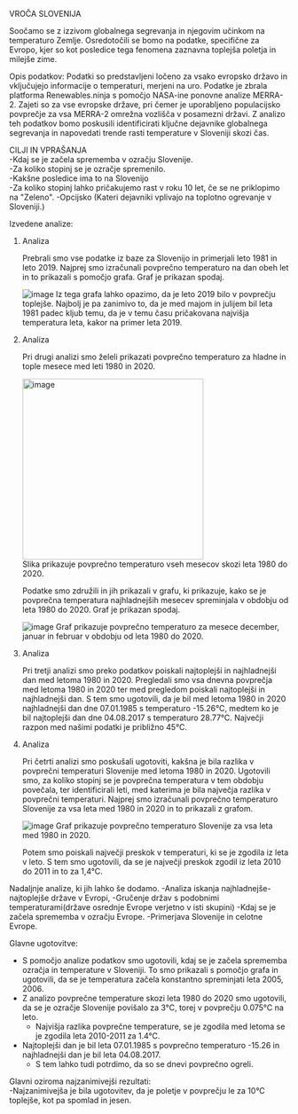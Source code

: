 VROČA SLOVENIJA

Soočamo se z izzivom globalnega segrevanja in njegovim učinkom na temperaturo Zemlje. Osredotočili se bomo na podatke, specifične za Evropo, kjer so kot posledice tega fenomena zaznavna toplejša poletja in milejše zime.

Opis podatkov: Podatki so predstavljeni ločeno za vsako evropsko državo in vključujejo informacije o temperaturi, merjeni na uro. Podatke je zbrala platforma Renewables.ninja s pomočjo NASA-ine ponovne analize MERRA-2. Zajeti so za vse evropske države, pri čemer je uporabljeno populacijsko povprečje za vsa MERRA-2 omrežna vozlišča v posamezni državi. Z analizo teh podatkov bomo poskusili identificirati ključne dejavnike globalnega segrevanja in napovedati trende rasti temperature v Sloveniji skozi čas.

CILJI IN VPRAŠANJA<br>
   -Kdaj se je začela sprememba v ozračju Slovenije.<br>
   -Za koliko stopinj se je ozračje spremenilo.<br>
   -Kakšne posledice ima to na Slovenijo<br>
   -Za koliko stopinj lahko pričakujemo rast v roku 10 let, če se ne priklopimo na "Zeleno".
   -Opcijsko (Kateri dejavniki vplivajo na toplotno ogrevanje v Sloveniji.)
   

Izvedene analize:
1. Analiza
   
   Prebrali smo vse podatke iz baze za Slovenijo in primerjali leto 1981 in leto 2019. Najprej smo izračunali povprečno temperaturo na dan obeh let in to prikazali s pomočjo grafa. Graf je prikazan spodaj.
   
   ![image](https://github.com/hackecTim/PR24-ZM-TPZ-NC/assets/150348985/fce9bbd7-08f9-497a-8807-4256032fd1b8)
   Iz tega grafa lahko opazimo, da je leto 2019 bilo v povprečju toplejše. Najbolj je pa zanimivo to, da je med majom in julijem bil leta 1981 padec kljub temu, da je v temu času 
   pričakovana najvišja temperatura leta, kakor na primer leta 2019. 
   

2. Analiza
   
   Pri drugi analizi smo želeli prikazati povprečno temperaturo za hladne in tople mesece med leti 1980 in 2020. 
   
   <img width="326"  alt="image" src="https://github.com/hackecTim/PR24-ZM-TPZ-NC/assets/150348985/7d21fac6-e667-4f40-a863-153337d89c1e"><br>
   Slika prikazuje povprečno temperaturo vseh mesecov skozi leta 1980 do 2020.
   
   Podatke smo združili in jih prikazali v grafu, ki prikazuje, kako se je povprečna temperatura najhladnejših mesecev spreminjala v obdobju od leta 1980 do 
   2020. Graf je prikazan spodaj.
   
   ![image](https://github.com/hackecTim/PR24-ZM-TPZ-NC/assets/150348985/33842c6a-c645-43d3-be18-224a6c94b7ec)
   Graf prikazuje povprečno temperaturo za mesece december, januar in februar v obdobju od leta 1980 do 2020.
   

3. Analiza

   Pri tretji analizi smo preko podatkov poiskali najtoplejši in najhladnejši dan med letoma 1980 in 2020. Pregledali smo vsa dnevna povprečja med letoma 1980 in 2020 ter med 
   pregledom poiskali najtoplejši in najhladnejši dan.
   S tem smo ugotovili, da je bil med letoma 1980 in 2020 najhladnejši dan dne 07.01.1985 s temperaturo -15.26°C, medtem ko je bil najtoplejši dan dne 04.08.2017 s temperaturo 
   28.77°C. Največji razpon med našimi podatki je približno 45°C.
   
   
4. Analiza
   
   Pri četrti analizi smo poskušali ugotoviti, kakšna je bila razlika v povprečni temperaturi Slovenije med letoma 1980 in 2020. Ugotovili smo, za koliko stopinj se je povprečna 
   temperatura v tem obdobju povečala, ter identificirali leti, med katerima je bila največja razlika v povprečni temperaturi.
   Najprej smo izračunali povprečno temperaturo Slovenije za vsa leta med 1980 in 2020 in to prikazali z grafom.

   ![image](https://github.com/hackecTim/PR24-ZM-TPZ-NC/assets/150348985/3651762a-e6a7-4220-a8e5-b9d1b570943c)
   Graf prikazuje povprečno temperaturo Slovenije za vsa leta med 1980 in 2020.

   Potem smo poiskali največji preskok v temperaturi, ki se je zgodila iz leta v leto. S tem smo ugotovili, da se je največji preskok zgodil iz leta 2010 do 
   2011 in to za 1,4°C.

Nadaljnje analize, ki jih lahko še dodamo.
-Analiza iskanja najhladnejše-najtoplejše države v Evropi,
-Gručenje držav s podobnimi temperaturami(države osrednje Evrope verjetno v isti skupini)
-Kdaj se je začela sprememba v ozračju Evrope.
-Primerjava Slovenije in celotne Evrope.
 
Glavne ugotovitve: <br>
   - S pomočjo analize podatkov smo ugotovili, kdaj se je začela sprememba ozračja in temperature v Sloveniji. To smo prikazali s pomočjo grafa in ugotovili, da se je temperatura 
     začela konstantno spreminjati leta 2005, 2006.
   - Z analizo povprečne temperature skozi leta 1980 do 2020 smo ugotovili, da se je ozračje Slovenije povišalo za 3°C, torej v povprečju 0.075°C na leto.
       - Najvišja razlika povprečne temperature, se je zgodila med letoma se je zgodila leta 2010-2011 za 1.4°C.
   - Najtoplejši dan je bil leta 07.01.1985 s povprečno temperaturo -15.26 in najhladnejši dan je bil leta 04.08.2017.
       - S tem lahko tudi potrdimo, da so se dnevi povprečno ogreli.
   

Glavni oziroma najzanimivejši rezultati:<br>
   -Najzanimivejša je bila ugotovitev, da je poletje v povprečju le za 10°C toplejše, kot pa spomlad in jesen.







